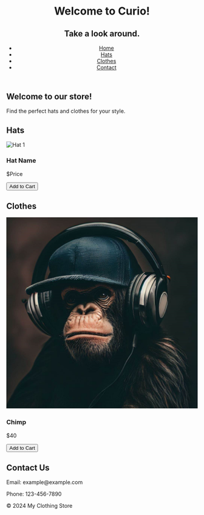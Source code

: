 <!DOCTYPE html>
<html lang="en">
<head>
    <meta charset="UTF-8">
    <meta name="viewport" content="width=device-width, initial-scale=1.0">
    <title>Curio</title>
    <link rel="main" href="styles.css">
</head>
<body>
    <header>
        <h1>Welcome to Curio!</h1>
        <h2>Take a look around.</h2>
        <nav>
            <ul>
                <li><a href="#home">Home</a></li>
                <li><a href="#hats">Hats</a></li>
                <li><a href="#clothes">Clothes</a></li>
                <li><a href="#contact">Contact</a></li>
            </ul>
        </nav>
    </header>
    <section id="home">
        <h2>Welcome to our store!</h2>
        <p>Find the perfect hats and clothes for your style.</p>
    </section>
    <section id="hats">
        <h2>Hats</h2>
        <!-- Add your hat products here -->
        <div class="product">
            <img src="hat1.jpg" alt="Hat 1">
            <h3>Hat Name</h3>
            <p>$Price</p>
            <button>Add to Cart</button>
        </div>
        <!-- Repeat the above structure for each hat -->
    </section>
    <section id="clothes">
        <h2>Clothes</h2>
        <!-- Add your clothes products here -->
        <div class="product">
            <img src="chimp-8055049.jpg">
            <h3>Chimp</h3>
            <p>$40</p>
            <button>Add to Cart</button>
        </div>
        <!-- Repeat the above structure for each clothing item -->
    </section>
    <section id="contact">
        <h2>Contact Us</h2>
        <p>Email: example@example.com</p>
        <p>Phone: 123-456-7890</p>
    </section>
    <footer>
        <p>&copy; 2024 My Clothing Store</p>
    </footer>
    <script src="script.js"></script>
</body>
</html>
